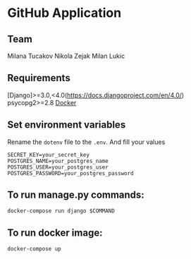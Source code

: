 # GitHub Application

## Team

Milana Tucakov
Nikola Zejak
Milan Lukic

## Requirements

[Django]>=3.0,<4.0(https://docs.djangoproject.com/en/4.0/)
psycopg2>=2.8
[Docker](https://www.docker.com/get-started)

## Set environment variables

Rename the `dotenv` file to the `.env`. And fill your values

```shell
SECRET_KEY=your_secret_key
POSTGRES_NAME=your_postgres_name
POSTGRES_USER=your_postgres_user
POSTGRES_PASSWORD=your_postgres_password
```

## To run manage.py commands:

```
docker-compose run django $COMMAND
```

## To run docker image:

```
docker-compose up
```
